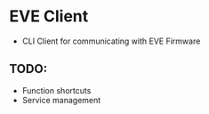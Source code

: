 # EVE Client
- CLI Client for communicating with EVE Firmware

## TODO:
- Function shortcuts
- Service management

